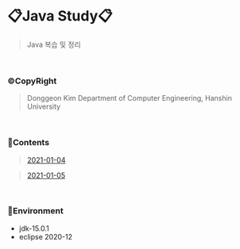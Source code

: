 # 📋Java Study📋

> Java 복습 및 정리

<br>

### ©CopyRight

> Donggeon Kim
> Department of Computer Engineering, Hanshin University

<br>

### 📒Contents
> [2021-01-04](https://github.com/DongGeon0908/Java/tree/master/2021-01-04)

> [2021-01-05](https://github.com/DongGeon0908/Java/tree/master/2021-01-05)

<br>

### 🔧Environment
  - jdk-15.0.1
  - eclipse 2020-12

<br>
